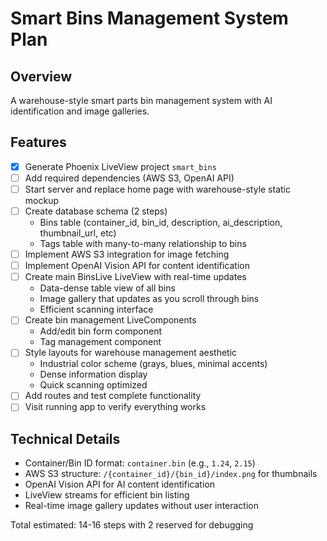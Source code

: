 # Smart Bins Management System Plan

## Overview
A warehouse-style smart parts bin management system with AI identification and image galleries.

## Features
- [x] Generate Phoenix LiveView project `smart_bins`
- [ ] Add required dependencies (AWS S3, OpenAI API)
- [ ] Start server and replace home page with warehouse-style static mockup
- [ ] Create database schema (2 steps)
  - Bins table (container_id, bin_id, description, ai_description, thumbnail_url, etc)
  - Tags table with many-to-many relationship to bins
- [ ] Implement AWS S3 integration for image fetching
- [ ] Implement OpenAI Vision API for content identification
- [ ] Create main BinsLive LiveView with real-time updates
  - Data-dense table view of all bins
  - Image gallery that updates as you scroll through bins
  - Efficient scanning interface
- [ ] Create bin management LiveComponents
  - Add/edit bin form component
  - Tag management component
- [ ] Style layouts for warehouse management aesthetic
  - Industrial color scheme (grays, blues, minimal accents)
  - Dense information display
  - Quick scanning optimized
- [ ] Add routes and test complete functionality
- [ ] Visit running app to verify everything works

## Technical Details
- Container/Bin ID format: `container.bin` (e.g., `1.24`, `2.15`)
- AWS S3 structure: `/{container_id}/{bin_id}/index.png` for thumbnails
- OpenAI Vision API for AI content identification
- LiveView streams for efficient bin listing
- Real-time image gallery updates without user interaction

Total estimated: 14-16 steps with 2 reserved for debugging
